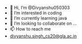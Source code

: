 - 👋 Hi, I’m @Divyanshu050303
- 👀 I’m interested in coding
- 🌱 I’m currently learning java
- 💞️ I’m looking to collaborate on ...
- 📫 How to reach me 
- divyanshu.singh_cs20@gla.ac.in

<!---
Divyanshu050303/Divyanshu050303 is a ✨ special ✨ repository because its `README.md` (this file) appears on your GitHub profile.
You can click the Preview link to take a look at your changes.
--->
